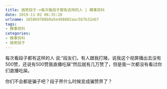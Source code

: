 ```yaml
---
title: 搞笑段子->每次看段子都有这样的人 | 糗事百科
date: 2019-11-02 06:35:28
urlname: 165869788b9a5e498802aac567b32eb7
tags: 
- 糗事百科
categories:
- 糗事百科
- 搞笑段子
---
```

每次看段子都有这样的人 说:“段友们，有人跟我打赌，说我这个视屏播出去没有500赞，还说有500赞我直播吃屎”然后就有几万赞了，但是我一次都没有看过你们直播吃屎。

你们不会都是骗子吧？段子界什么时候变成骗赞界了？


